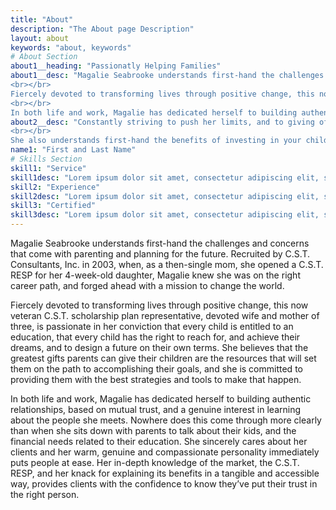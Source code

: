 ```yaml
---
title: "About"
description: "The About page Description"
layout: about
keywords: "about, keywords"
# About Section
about1__heading: "Passionatly Helping Families"
about1__desc: "Magalie Seabrooke understands first-hand the challenges and concerns that come with parenting and planning for the future. Recruited by C.S.T. Consultants, Inc. in 2003, when, as a then-single mom, she opened a C.S.T. RESP for her 4-week-old daughter, Magalie knew she was on the right career path, and forged ahead with a mission to change the world. 
<br></br>
Fiercely devoted to transforming lives through positive change, this now veteran C.S.T. scholarship plan representative, devoted wife and mother of three, is passionate in her conviction that every child is entitled to an education, that every child has the right to reach for, and achieve their dreams, and to design a future on their own terms. She believes that the greatest gifts parents can give their children are the resources that will set them on the path to accomplishing their goals, and she is committed to providing them with the best strategies and tools to make that happen.  
<br></br>
In both life and work, Magalie has dedicated herself to building authentic relationships, based on mutual trust, and a genuine interest in learning about the people she meets. Nowhere does this come through more clearly than when she sits down with parents to talk about their kids, and the financial needs related to their education. She sincerely cares about her clients and her warm, genuine and compassionate personality immediately puts people at ease. Her in-depth knowledge of the market, the C.S.T. RESP, and her knack for explaining its benefits in a tangible and accessible way, provides clients with the confidence to know they’ve put their trust in the right person."
about2__desc: "Constantly striving to push her limits, and to giving of herself in all spheres of her life, Magalie believes in working hard to make the world a better place, which she would say has been at the root of her success. In addition to her role as a busy wife, mom of three, and full-time C.S.T. representative, Magalie is committed to her community, running a summer day camp and volunteering as a soccer coach. 
<br></br>
She also understands first-hand the benefits of investing in your children. Magalie’s eldest daughter is now 17, started CEGEP in the fall, with a bright future on the horizon, thanks in part to the investment made by her mother 17 years ago. "
name1: "First and Last Name" 
# Skills Section
skill1: "Service"
skill1desc: "Lorem ipsum dolor sit amet, consectetur adipiscing elit, sed do eiusmod tempor incididunt ut labore et dolore magna aliqua."
skill2: "Experience"
skill2desc: "Lorem ipsum dolor sit amet, consectetur adipiscing elit, sed do eiusmod tempor incididunt ut labore et dolore magna aliqua."
skill3: "Certified"
skill3desc: "Lorem ipsum dolor sit amet, consectetur adipiscing elit, sed do eiusmod tempor incididunt ut labore et dolore magna aliqua."
---
```


Magalie Seabrooke understands first-hand the challenges and concerns that come with parenting and planning for the future. Recruited by C.S.T. Consultants, Inc. in 2003, when, as a then-single mom, she opened a C.S.T. RESP for her 4-week-old daughter, Magalie knew she was on the right career path, and forged ahead with a mission to change the world. 

Fiercely devoted to transforming lives through positive change, this now veteran C.S.T. scholarship plan representative, devoted wife and mother of three, is passionate in her conviction that every child is entitled to an education, that every child has the right to reach for, and achieve their dreams, and to design a future on their own terms. She believes that the greatest gifts parents can give their children are the resources that will set them on the path to accomplishing their goals, and she is committed to providing them with the best strategies and tools to make that happen.  

In both life and work, Magalie has dedicated herself to building authentic relationships, based on mutual trust, and a genuine interest in learning about the people she meets. Nowhere does this come through more clearly than when she sits down with parents to talk about their kids, and the financial needs related to their education. She sincerely cares about her clients and her warm, genuine and compassionate personality immediately puts people at ease. Her in-depth knowledge of the market, the C.S.T. RESP, and her knack for explaining its benefits in a tangible and accessible way, provides clients with the confidence to know they’ve put their trust in the right person.  